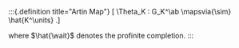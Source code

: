 
:::{.definition title="Artin Map"}
\[
\Theta_K : G_K^\ab \mapsvia{\sim} \hat{K^\units}
.\]

where $\hat{\wait}$ denotes the profinite completion.
:::

